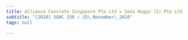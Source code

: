 ```yaml
---
title: Alliance Concrete Singapore Pte Ltd v Sato Kogyo (S) Pte Ltd
subtitle: "[2010] SGHC 338 / 15\_November\_2010"
tags: null

---
```


